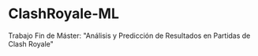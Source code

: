 # ClashRoyale-ML
Trabajo Fin de Máster: "Análisis y Predicción de Resultados en Partidas de Clash Royale"
